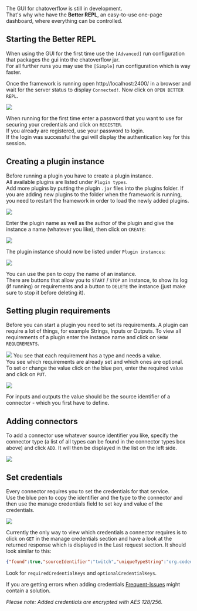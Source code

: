 The GUI for chatoverflow is still in development.  
That's why whe have the **Better REPL**, an easy-to-use one-page dashboard, where everything can be controlled.

## Starting the Better REPL
When using the GUI for the first time use the `[Advanced]` run configuration that packages the gui into the chatoverflow jar.  
For all further runs you may use the `[Simple]` run configuration which is way faster.  

Once the framework is running open http://localhost:2400/ in a browser and wait for the server status to display `Connected!`. Now click on `OPEN BETTER REPL`. 

![](/img/usage/login.png)

When running for the first time enter a password that you want to use for securing your credentials and click on `REGISTER`.  
If you already are registered, use your password to login.  
If the login was successful the gui will display the authentication key for this session.  

## Creating a plugin instance
Before running a plugin you have to create a plugin instance.  
All available plugins are listed under `Plugin types`.  
Add more plugins by putting the plugin `.jar` files into the plugins folder. If you are adding new plugins to the folder when the framework is running, you need to restart the framework in order to load the newly added plugins.

![](/img/usage/plugin-types.png)

Enter the plugin name as well as the author of the plugin and give the instance a name (whatever you like), then click on `CREATE`: 

![](/img/usage/create-plugin.png)

The plugin instance should now be listed under `Plugin instances`: 

![](/img/usage/plugin-instances.png)

You can use the pen to copy the name of an instance.  
There are buttons that allow you to `START` / `STOP` an instance, to show its log (if running) or requirements  and a button to `DELETE` the instance (just make sure to stop it before deleting it).

## Setting plugin requirements
Before you can start a plugin you need to set its requirements.
A plugin can require a lot of things, for example Strings, Inputs or Outputs.
To view all requirements of a plugin enter the instance name and click on `SHOW REQUIREMENTS`.  

![](/img/usage/plugin-requirements.png)
You see that each requirement has a type and needs a value.  
You see which requirements are already set and which ones are optional.  
To set or change the value click on the blue pen, enter the required value and click on `PUT`.  

![](/img/usage/change-requirement.png)

For inputs and outputs the value should be the source identifier of a connector - which you first have to define.

## Adding connectors
To add a connector use whatever source identifier you like, specify the connector type (a list of all types can be found in the connector types box above) and click `ADD`.  It will then be displayed in the list on the left side.  

![](/img/usage/create-connector.png)

## Set credentials
Every connector requires you to set the credentials for that service.  
Use the blue pen to copy the identifier and the type to the connector and then use the manage credentials field to set key and value of the credentials.

![](/img/usage/credentials.png)

Currently the only way to view which credentials a connector requires is to click on `GET` in the manage credentials section and have a look at the returned response which is displayed in the Last request section. It should look similar to this:
```json
{"found":true,"sourceIdentifier":"twitch","uniqueTypeString":"org.codeoverflow.chatoverflow.requirement.service.twitch.chat.TwitchChatConnector","areCredentialsSet":true,"isRunning":false,"requiredCredentialKeys":["oauth"],"optionalCredentialKeys":[]}
```
Look for `requiredCredentialKeys` and `optionalCredentialKeys`.

If you are getting errors when adding credentials [Frequent-Issues](Frequent-Issues.md#Credentials-value-encrypted-with-wrong-auth-key) might contain a solution.

*Please note: Added credentials are encrypted with AES 128/256.*

